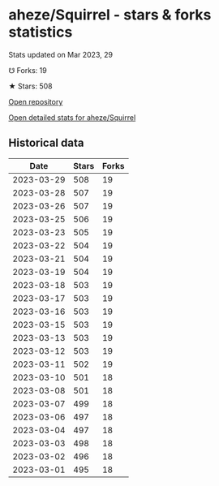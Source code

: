 # aheze/Squirrel - stars & forks statistics

Stats updated on Mar 2023, 29

☋ Forks: 19

★ Stars: 508

[Open repository](https://github.com/aheze/Squirrel)

[Open detailed stats for aheze/Squirrel](https://reviewgithub.com/rep/aheze/Squirrel)

## Historical data
| Date | Stars | Forks |
|------|-------|-------|
| 2023-03-29 | 508 | 19 | 
| 2023-03-28 | 507 | 19 | 
| 2023-03-26 | 507 | 19 | 
| 2023-03-25 | 506 | 19 | 
| 2023-03-23 | 505 | 19 | 
| 2023-03-22 | 504 | 19 | 
| 2023-03-21 | 504 | 19 | 
| 2023-03-19 | 504 | 19 | 
| 2023-03-18 | 503 | 19 | 
| 2023-03-17 | 503 | 19 | 
| 2023-03-16 | 503 | 19 | 
| 2023-03-15 | 503 | 19 | 
| 2023-03-13 | 503 | 19 | 
| 2023-03-12 | 503 | 19 | 
| 2023-03-11 | 502 | 19 | 
| 2023-03-10 | 501 | 18 | 
| 2023-03-08 | 501 | 18 | 
| 2023-03-07 | 499 | 18 | 
| 2023-03-06 | 497 | 18 | 
| 2023-03-04 | 497 | 18 | 
| 2023-03-03 | 498 | 18 | 
| 2023-03-02 | 496 | 18 | 
| 2023-03-01 | 495 | 18 | 

